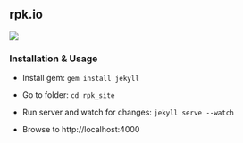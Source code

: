 ## rpk.io

![](https://s22.postimg.org/6w5l8frzl/site_logo.png)


### Installation & Usage

* Install gem:
`gem install jekyll`

* Go to folder:
`cd rpk_site`

* Run server and watch for changes:
`jekyll serve --watch`

* Browse to http://localhost:4000
